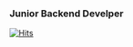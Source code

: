 ### Junior Backend Develper

[![Hits](https://hits.seeyoufarm.com/api/count/incr/badge.svg?url=https%3A%2F%2Fgithub.com%2Fdev-choee%2Fhit-counter&count_bg=%2385D44A&title_bg=%231A5533&icon=deno.svg&icon_color=%230DA411&title=hits&edge_flat=false)](https://hits.seeyoufarm.com)

<!--
**dev-choee/dev-choee** is a ✨ _special_ ✨ repository because its `README.md` (this file) appears on your GitHub profile.

Here are some ideas to get you started:

- 🔭 I’m currently working on ...
- 🌱 I’m currently learning ...
- 👯 I’m looking to collaborate on ...
- 🤔 I’m looking for help with ...
- 💬 Ask me about ...
- 📫 How to reach me: ...
- 😄 Pronouns: ...
- ⚡ Fun fact: ...
-->
